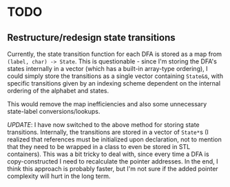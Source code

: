 # TODO

## Restructure/redesign state transitions
Currently, the state transition function for each DFA is stored as a map from `(label, char) -> State`. This is questionable - since I'm storing the DFA's states internally in a vector (which has a built-in array-type ordering), I could simply store the transitions as a single vector containing `State&`s, with specific transitions given by an indexing scheme dependent on the internal ordering of the alphabet and states.

This would remove the map inefficiencies and also some unnecessary state-label conversions/lookups. 

*UPDATE*: I have now switched to the above method for storing state transitions. Internally, the transitions are stored in a vector of `State*`s (I realized that references must be initialized upon declaration, not to mention that they need to be wrapped in a class to even be stored in STL containers). This was a bit tricky to deal with, since every time a DFA is copy-constructed I need to recalculate the pointer addresses. In the end, I think this approach is probably faster, but I'm not sure if the added pointer complexity will hurt in the long term.